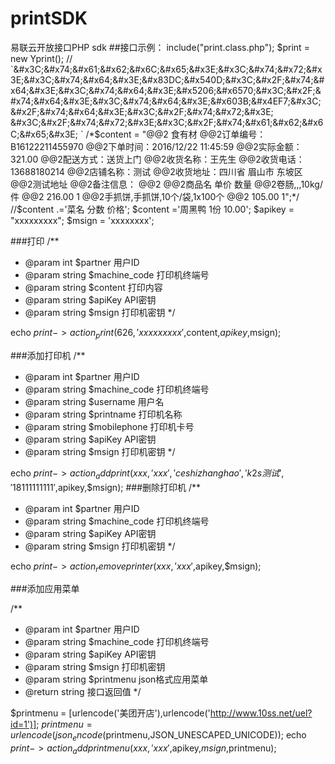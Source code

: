 # printSDK
易联云开放接口PHP sdk
##接口示例：
include("print.class.php");
$print = new Yprint();
// `&#x3C;&#x74;&#x61;&#x62;&#x6C;&#x65;&#x3E;&#x3C;&#x74;&#x72;&#x3E;&#x3C;&#x74;&#x64;&#x3E;&#x83DC;&#x540D;&#x3C;&#x2F;&#x74;&#x64;&#x3E;&#x3C;&#x74;&#x64;&#x3E;&#x5206;&#x6570;&#x3C;&#x2F;&#x74;&#x64;&#x3E;&#x3C;&#x74;&#x64;&#x3E;&#x603B;&#x4EF7;&#x3C;&#x2F;&#x74;&#x64;&#x3E;&#x3C;&#x2F;&#x74;&#x72;&#x3E;
    &#x3C;&#x2F;&#x74;&#x72;&#x3E;&#x3C;&#x2F;&#x74;&#x61;&#x62;&#x6C;&#x65;&#x3E; `
/*$content = "@@2               食有材
@@2订单编号：B16122211455970
@@2下单时间：2016/12/22 11:45:59
@@2实际金额：321.00
@@2配送方式：送货上门
@@2收货名称：王先生
@@2收货电话：13688180214
@@2店铺名称：测试
@@2收货地址：四川省 眉山市 东坡区
@@2测试地址
@@2备注信息：
@@2
@@2商品名       单价       数量
@@2卷肠,,,10kg/件
@@2             216.00       1
@@2手抓饼,手抓饼,10个/袋,1x100个
@@2             105.00       1";*/
//$content .='菜名          分数         价格';
$content ='周黑鸭        1份          10.00';
$apikey = "xxxxxxxxx";
$msign = 'xxxxxxxx';

###打印
/**
 * @param  int $partner     用户ID
 * @param  string $machine_code 打印机终端号
 * @param  string $content      打印内容
 * @param  string $apiKey       API密钥
 * @param  string $msign       打印机密钥
 */

echo $print->action_print(626,'xxxxxxxxx',$content,$apikey,$msign);

###添加打印机
/**
 * @param  int $partner     用户ID		
 * @param  string $machine_code 打印机终端号
 * @param  string $username     用户名
 * @param  string $printname    打印机名称
 * @param  string $mobilephone  打印机卡号
 * @param  string $apiKey       API密钥
 * @param  string $msign       打印机密钥
 */
 
echo $print->action_addprint(xxx,'xxx','ceshizhanghao','k2s测试','18111111111',$apikey,$msign);
###删除打印机
/**
 * @param  int $partner      用户ID
 * @param  string $machine_code 打印机终端号
 * @param  string $apiKey       API密钥
 * @param  string $msign        打印机密钥
 */

echo $print->action_removeprinter(xxx,'xxx ',$apikey,$msign);

###添加应用菜单

/**
* @param  int $partner      用户ID
* @param  string $machine_code 打印机终端号
 * @param  string $apiKey       API密钥
 * @param  string $msign        打印机密钥
 * @param  string $printmenu    json格式应用菜单
 * @return string               接口返回值
 */

$printmenu = [urlencode('美团开店'),urlencode('http://www.10ss.net/uel?id=1')];
$printmenu = urlencode(json_encode($printmenu,JSON_UNESCAPED_UNICODE));
echo $print->action_addprintmenu(xxx,'xxx',$apikey,$msign,$printmenu);
